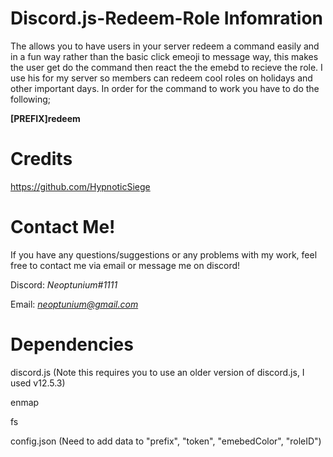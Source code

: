 # Discord.js-Redeem-Role Infomration

The allows you to have users in your server redeem a command easily and in a fun way rather than the basic click emeoji to message way, this makes the user get do the command then react the the emebd to recieve the role. I use his for my server so members can redeem cool roles on holidays and other important days. In order for the command to work you have to do the following;

**[PREFIX]redeem**

# Credits
https://github.com/HypnoticSiege 

# Contact Me!
 If you have any questions/suggestions or any problems with my work, feel free to contact me via email or message me on discord!

  Discord: *Neoptunium#1111*

  Email: *neoptunium@gmail.com*

# Dependencies 
discord.js (Note this requires you to use an older version of discord.js, I used v12.5.3)

enmap

fs

config.json (Need to add data to "prefix", "token", "emebedColor", "roleID")
